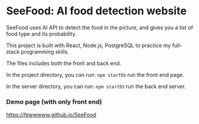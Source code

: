 # SeeFood: AI food detection website

SeeFood uses AI API to detect the food in the picture, and gives you a list of food type and its probability.

This project is built with React, Node.js, PostgreSQL to practice my full-stack programming skills.

The files includes both the front and back end.

In the project directory, you can run: `npm start`to run the front end page.

In the server directory, you can run: `npm start`to run the back end server.

### Demo page (with only front end)

https://fewwwww.github.io/SeeFood
